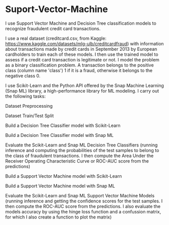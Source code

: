# Suport-Vector-Machine
I use Support Vector Machine and Decision Tree classification models to recognize fraudulent credit card transactions.

I use a real dataset (creditcard.csv, from Kaggle: https://www.kaggle.com/datasets/mlg-ulb/creditcardfraud) with information about transactions made by credit cards in September 2013 by European cardholders to train each of these models. I then use the trained model to assess if a credit card transaction is legitimate or not. I model the problem as a binary classification problem. A transaction belongs to the positive class (column name 'class') 1 if it is a fraud, otherwise it belongs to the negative class 0.

I use Scikit-Learn and the Python API offered by the Snap Machine Learning (Snap ML) library, a high-performance library for ML modeling. I carry out the following tasks:

Dataset Preprocessing

Dataset Train/Test Split

Build a Decision Tree Classifier model with Scikit-Learn

Build a Decision Tree Classifier model with Snap ML

Evaluate the Scikit-Learn and Snap ML Decision Tree Classifiers (running inference and computing the probabilities of the test samples to belong to the class of fraudulent transactions. I then compute the Area Under the Receiver Operating Characteristic Curve or ROC-AUC score from the predictions)

Build a Support Vector Machine model with Scikit-Learn

Build a Support Vector Machine model with Snap ML

Evaluate the Scikit-Learn and Snap ML Support Vector Machine Models (running inference and getting the confidence scores for the test samples. I then compute the ROC-AUC score from the predictions. I also evaluate the models accuracy by using the hinge loss function and a confussion matrix, for which I also create a function to plot the matrix)


